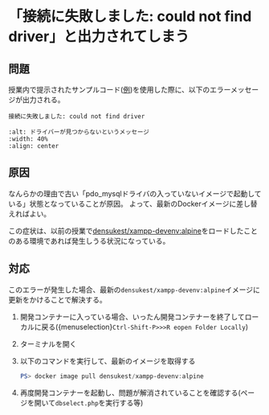 # 「接続に失敗しました: could not find driver」と出力されてしまう

## 問題

授業内で提示されたサンプルコード([例](https://2024web1.github.io/web_app_dev/db-crud/#select%E6%96%87))を使用した際に、以下のエラーメッセージが出力される。

```text
接続に失敗しました: could not find driver
```

```{image} images/missing-driver.png
:alt: ドライバーが見つからないというメッセージ
:width: 40%
:align: center
```

## 原因

なんらかの理由で古い「pdo_mysqlドライバの入っていないイメージで起動している」状態となっていることが原因。
よって、最新のDockerイメージに差し替えればよい。

この症状は、以前の授業で[densukest/xampp-devenv:alpine](https://hub.docker.com/layers/densukest/xampp-devenv/alpine/images/sha256-2f5c7036ca15793823e36f8182de8e0b0460f3130960bfe1647c110e83c0b082?context=explore)をロードしたことのある環境であれば発生しうる状況になっている。

## 対応

このエラーが発生した場合、最新の`densukest/xampp-devenv:alpine`イメージに更新をかけることで解決する。

1. 開発コンテナーに入っている場合、いったん開発コンテナーを終了してローカルに戻る({menuselection}`Ctrl-Shift-P>>>R
eopen Folder Locally`)
2. ターミナルを開く
3. 以下のコマンドを実行して、最新のイメージを取得する
    ```PowerShell
    PS> docker image pull densukest/xampp-devenv:alpine
    ```

4. 再度開発コンテナーを起動し、問題が解消されていることを確認する(ページを開いて`dbselect.php`を実行する等)

